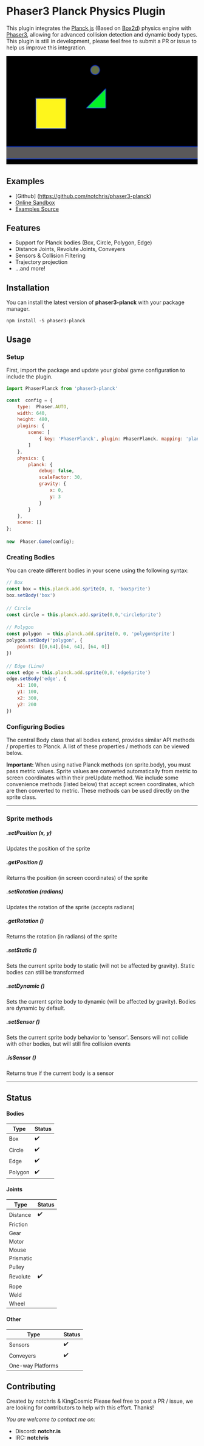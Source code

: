 # Phaser3 Planck Physics Plugin
This plugin integrates the [Planck.js](http://piqnt.com/planck.js/) (Based on [Box2d](http://box2d.org/documentation/)) physics engine with [Phaser3](https://phaser.io/phaser3), allowing for advanced collision detection and dynamic body types. This plugin is still in development, please feel free to submit a PR or issue to help us improve this integration.

![](./example.gif)

## Examples
* [Github] (https://github.com/notchris/phaser3-planck)
* [Online Sandbox](https://notchris.net/phaser3-planck/)
* [Examples Source](https://github.com/notchris/phaser3-planck/tree/master/src/scenes)

## Features
* Support for Planck bodies (Box, Circle, Polygon, Edge)
* Distance Joints, Revolute Joints, Conveyers
* Sensors & Collision Filtering
* Trajectory projection
* ...and more!

## Installation

You can install the latest version of **phaser3-planck** with your package manager.
```
npm install -S phaser3-planck
```

## Usage
### Setup

First, import the package and update your global game configuration to include the plugin.

```js
import PhaserPlanck from 'phaser3-planck'
```
```js
const  config = {
	type:  Phaser.AUTO,
    width: 640,
    height: 480,
    plugins: {
        scene: [
            { key: 'PhaserPlanck', plugin: PhaserPlanck, mapping: 'planck' }
        ]
    },
    physics: {
        planck: {
            debug: false,
            scaleFactor: 30,
            gravity: {
                x: 0,
                y: 3
            }
        }
    },
	scene: []
};

new  Phaser.Game(config);
```

### Creating Bodies

You can create different bodies in your scene using the following syntax:
```js
// Box
const box = this.planck.add.sprite(0, 0, 'boxSprite')
box.setBody('box')

// Circle
const circle = this.planck.add.sprite(0,0,'circleSprite')

// Polygon
const polygon  = this.planck.add.sprite(0, 0, 'polygonSprite')
polygon.setBody('polygon', {
    points: [[0,64],[64, 64], [64, 0]]
})

// Edge (Line)
const edge = this.planck.add.sprite(0,0,'edgeSprite')
edge.setBody('edge', {
    x1: 100,
    y1: 100,
    x2: 300,
    y2: 200
})
```

### Configuring Bodies
The central Body class that all bodies extend, provides similar API methods / properties to Planck. A list of these properties / methods can be viewed below.

**Important:**
When using native Planck methods (on sprite.body), you must pass metric values. Sprite values are converted automatically from metric to screen coordinates within their preUpdate method. We include some convenience methods (listed below) that accept screen coordinates, which are then converted to metric. These methods can be used directly on the sprite class.
___

### Sprite methods

##### .setPosition (x, y)
Updates the position of the sprite

##### .getPosition ()
Returns the position (in screen coordinates) of the sprite

##### .setRotation (radians)
Updates the rotation of the sprite (accepts radians)

##### .getRotation ()
Returns the rotation (in radians) of the sprite

##### .setStatic ()
Sets the current sprite body to static (will not be affected by gravity). Static bodies can still be transformed

##### .setDynamic ()
Sets the current sprite body to dynamic (will be affected by gravity). Bodies are dynamic by default.

##### .setSensor ()
Sets the current sprite body behavior to 'sensor'. Sensors will not collide with other bodies, but will still fire collision events

##### .isSensor ()
Returns true if the current body is a sensor

___


## Status
#### Bodies
| Type | Status |
|--|--|
| Box | ✔️ |
| Circle | ✔️ |
| Edge | ✔️ |
| Polygon | ✔️ |

#### Joints
| Type | Status |
|--|--|
| Distance | ✔️ |
| Friction |  |
| Gear |  |
| Motor |  |
| Mouse |  |
| Prismatic |  |
| Pulley |  |
| Revolute | ✔️ |
| Rope |  |
| Weld |  |
| Wheel |  |

#### Other
| Type | Status |
|--|--|
| Sensors | ✔️ |
| Conveyers | ✔️ |
| One-way Platforms |  |


## Contributing
Created by notchris & KingCosmic
Please feel free to post a PR / issue, we are looking for contributors to help with this effort. Thanks!

*You are welcome to contact me on:*
* Discord: **notchr.is**
* IRC: **notchris**
